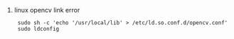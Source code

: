 1. linux opencv link error

        sudo sh -c 'echo '/usr/local/lib' > /etc/ld.so.conf.d/opencv.conf'  
        sudo ldconfig
